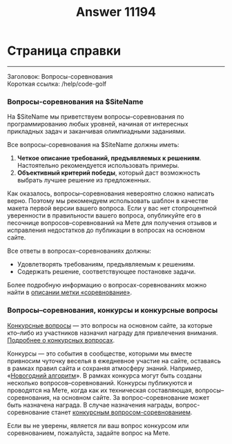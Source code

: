 ﻿---
title: "Answer 11194"
se.owner.user_id: 6
se.owner.display_name: "Nicolas Chabanovsky"
se.owner.link: "https://ru.meta.stackoverflow.com/users/6/nicolas-chabanovsky"
se.answer_id: 11194
se.question_id: 11193
se.post_type: answer
se.is_accepted: False
---
<h1>Страница справки</h1>
<hr />
<p>Заголовок: Вопросы-соревнования<br />
Короткая ссылка: /help/code-golf</p>
<h3>Вопросы-соревнования на $SiteName</h3>
<p>На $SiteName мы приветствуем вопросы–соревнования по программированию любых уровней, начиная от интересных прикладных задач и заканчивая олимпиадными заданиями.</p>
<p>Все вопросы-соревнования на $SiteName должны иметь:</p>
<ol>
<li><strong>Четкое описание требований, предъявляемых к решениям</strong>. Настоятельно рекомендуется использовать примеры.</li>
<li><strong>Объективный критерий победы</strong>, который даст возможность выбрать лучшее решение из предложенных.</li>
</ol>
<p>Как оказалось, вопросы–соревнования невероятно сложно написать верно. Поэтому мы рекомендуем использовать шаблон в качестве макета первой версии вашего вопроса. Если у вас нет стопроцентной уверенности в правильности вашего вопроса, опубликуйте его в песочнице вопросов–соревнований на Мете для получения отзывов и исправления недостатков до публикации в вопросах на основном сайте.</p>
<p>Все ответы в вопросах–соревнованиях должны:</p>
<ul>
<li>Удовлетворять требованиям, предъявляемым к решениям.</li>
<li>Содержать решение, соответствующее постановке задачи.</li>
</ul>
<p>Более подробную информацию о вопросах-соревнованиях можно найти в <a href="https://ru.stackoverflow.com/questions/tagged/%d1%81%d0%be%d1%80%d0%b5%d0%b2%d0%bd%d0%be%d0%b2%d0%b0%d0%bd%d0%b8%d0%b5/info">описании метки «соревнование»</a>.</p>
<h3>Вопросы–соревнования, конкурсы и конкурсные вопросы</h3>
<p><a href="https://ru.stackoverflow.com/?tab=bounties">Конкурсные вопросы</a> — это вопросы на основном сайте, за которые кто–либо из участников назначил награду для привлечения внимания. <a href="https://ru.stackoverflow.com/help/bounty">Подробнее о конкурсных вопросах</a>.</p>
<p>Конкурсы — это события в сообществе, которыми мы вместе привносим чуточку веселья в ежедневное участие на сайте, оставаясь в рамках правил сайта и сохраняя атмосферу знаний. Например, «<a href="https://ru.meta.stackoverflow.com/q/2235/6">Новогодний алгоритм</a>». В рамках конкурса могут быть созданы несколько вопросов–соревнований. Конкурсы публикуются и проводятся на Мете, когда как их техническая составляющая, вопросы–соревнования, на основном сайте. За вопрос–соревнование может быть назначена награда. В случае назначения награды, вопрос-соревнование станет <a href="https://ru.stackoverflow.com/questions?tab=Bounties">конкурсным вопросом-соревнованием</a>.</p>
<p>Если вы не уверены, является ли ваш вопрос конкурсом или соревнованием, пожалуйста, задайте вопрос на Мете.</p>
